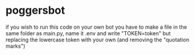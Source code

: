 # poggersbot
if you wish to run this code on your own bot you have to make a file in the same folder as main.py, name it .env and write "TOKEN=token" but replacing the lowercase token with your own (and removing the "quotation marks")